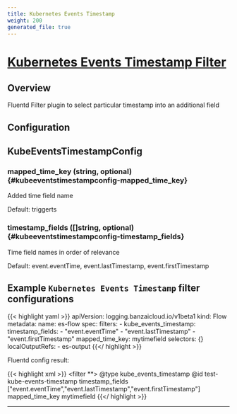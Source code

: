 ```yaml
---
title: Kubernetes Events Timestamp
weight: 200
generated_file: true
---
```


# [Kubernetes Events Timestamp Filter](https://github.com/kube-logging/fluentd-filter-kube-events-timestamp)
## Overview
 Fluentd Filter plugin to select particular timestamp into an additional field

## Configuration
## KubeEventsTimestampConfig

### mapped_time_key (string, optional) {#kubeeventstimestampconfig-mapped_time_key}

Added time field name

Default: triggerts

### timestamp_fields ([]string, optional) {#kubeeventstimestampconfig-timestamp_fields}

Time field names in order of relevance

Default: event.eventTime, event.lastTimestamp, event.firstTimestamp




## Example `Kubernetes Events Timestamp` filter configurations

{{< highlight yaml >}}
apiVersion: logging.banzaicloud.io/v1beta1
kind: Flow
metadata:
  name: es-flow
spec:
  filters:
    - kube_events_timestamp:
        timestamp_fields:
          - "event.eventTime"
          - "event.lastTimestamp"
          - "event.firstTimestamp"
        mapped_time_key: mytimefield
  selectors: {}
  localOutputRefs:
    - es-output
{{</ highlight >}}

Fluentd config result:

{{< highlight xml >}}
 <filter **>
 @type kube_events_timestamp
 @id test-kube-events-timestamp
 timestamp_fields ["event.eventTime","event.lastTimestamp","event.firstTimestamp"]
 mapped_time_key mytimefield
 </filter>
{{</ highlight >}}


---
